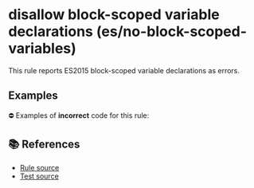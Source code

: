 # disallow block-scoped variable declarations (es/no-block-scoped-variables)

This rule reports ES2015 block-scoped variable declarations as errors.

## Examples

⛔ Examples of **incorrect** code for this rule:

<eslint-playground type="bad" code="/*eslint es/no-block-scoped-variables: error */
let a = 1
const b = 2
" />

## 📚 References

- [Rule source](https://github.com/mysticatea/eslint-plugin-es/blob/v3.0.1/lib/rules/no-block-scoped-variables.js)
- [Test source](https://github.com/mysticatea/eslint-plugin-es/blob/v3.0.1/tests/lib/rules/no-block-scoped-variables.js)
